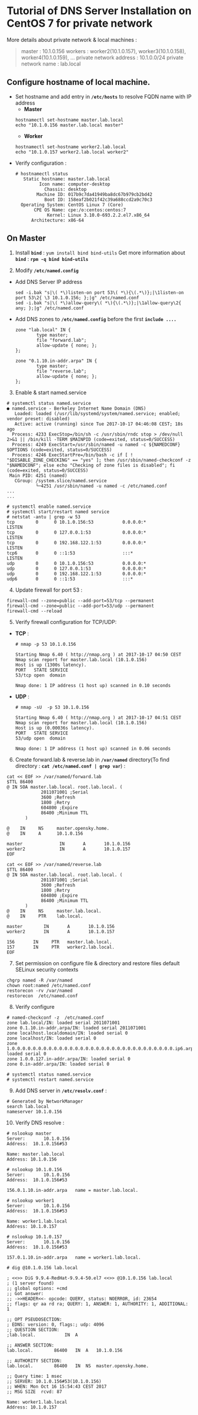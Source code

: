 # Tutorial of DNS Server Installation on CentOS 7 for private network

More details about private network & local machines :

> master : 10.1.0.156
> workers : worker2(10.1.0.157), worker3(10.1.0.158), worker4(10.1.0.159), ...
> private network address : 10.1.0.0/24
> private network name : lab.local

## Configure hostname of local machine.
- Set hostname and add entry in **`/etc/hosts`** to resolve FQDN name with IP address
  - **Master**
  ```
  hostnamectl set-hostname master.lab.local
  echo "10.1.0.156 master.lab.local master"
  ```
  - **Worker**
  ```
  hostnamectl set-hostname worker2.lab.local
  echo "10.1.0.157 worker2.lab.local worker2"
  ```
- Verify configuration :
  ```
  # hostnamectl status
     Static hostname: master.lab.local
           Icon name: computer-desktop
             Chassis: desktop
          Machine ID: 017b9c7da41949ba8dc67b979cb2bd42
             Boot ID: 158eaf2b021f42c39a688ccd2a9c70c3
    Operating System: CentOS Linux 7 (Core)
         CPE OS Name: cpe:/o:centos:centos:7
              Kernel: Linux 3.10.0-693.2.2.el7.x86_64
        Architecture: x86-64
  ```


## On Master
1. Install **`bind`** : `yum install bind bind-utils`
   Get more information about **`bind`** : **`rpm -q bind bind-utils`**

2. Modify **`/etc/named.config`**
- Add DNS Server IP address
  ```
  sed -i.bak "s|\( *\)listen-on port 53\( *\){\(.*\)};|\1listen-on port 53\2{ \3 10.1.0.156; };|g" /etc/named.conf
  sed -i.bak "s|\( *\)allow-query\( *\){\(.*\)};|\1allow-query\2{ any; };|g" /etc/named.conf
  ```
- Add DNS zones to **`/etc/named.config`** before the first **`include ....`**
  ```
  zone "lab.local" IN {
          type master;
          file "forward.lab";
          allow-update { none; };
  };

  zone "0.1.10.in-addr.arpa" IN {
          type master;
          file "reverse.lab";
          allow-update { none; };
  };
  ```
3. Enable & start named.service
  ```
  # systemctl status named.service
  ● named.service - Berkeley Internet Name Domain (DNS)
     Loaded: loaded (/usr/lib/systemd/system/named.service; enabled; vendor preset: disabled)
     Active: active (running) since Tue 2017-10-17 04:46:08 CEST; 18s ago
    Process: 4233 ExecStop=/bin/sh -c /usr/sbin/rndc stop > /dev/null 2>&1 || /bin/kill -TERM $MAINPID (code=exited, status=0/SUCCESS)
    Process: 4249 ExecStart=/usr/sbin/named -u named -c ${NAMEDCONF} $OPTIONS (code=exited, status=0/SUCCESS)
    Process: 4246 ExecStartPre=/bin/bash -c if [ ! "$DISABLE_ZONE_CHECKING" == "yes" ]; then /usr/sbin/named-checkconf -z "$NAMEDCONF"; else echo "Checking of zone files is disabled"; fi (code=exited, status=0/SUCCESS)
   Main PID: 4251 (named)
     CGroup: /system.slice/named.service
             └─4251 /usr/sbin/named -u named -c /etc/named.conf
  ...
  ...
  
  # systemctl enable named.service
  # systemctl start/restart named service
  # netstat -antu | grep -w 53
  tcp        0      0 10.1.0.156:53           0.0.0.0:*               LISTEN     
  tcp        0      0 127.0.0.1:53            0.0.0.0:*               LISTEN     
  tcp        0      0 192.168.122.1:53        0.0.0.0:*               LISTEN     
  tcp6       0      0 ::1:53                  :::*                    LISTEN     
  udp        0      0 10.1.0.156:53           0.0.0.0:*                          
  udp        0      0 127.0.0.1:53            0.0.0.0:*                          
  udp        0      0 192.168.122.1:53        0.0.0.0:*                          
  udp6       0      0 ::1:53                  :::*                               
  ```
4. Update firewall for port 53 :
  ```
  firewall-cmd --zone=public --add-port=53/tcp --permanent
  firewall-cmd --zone=public --add-port=53/udp --permanent
  firewall-cmd --reload
  ```
5. Verify firewall configuration for TCP/UDP:
- **TCP** :
  ```
  # nmap -p 53 10.1.0.156

  Starting Nmap 6.40 ( http://nmap.org ) at 2017-10-17 04:50 CEST
  Nmap scan report for master.lab.local (10.1.0.156)
  Host is up (1300s latency).
  PORT   STATE SERVICE
  53/tcp open  domain

  Nmap done: 1 IP address (1 host up) scanned in 0.10 seconds
  ```
- **UDP** :
  ```
  # nmap -sU  -p 53 10.1.0.156

  Starting Nmap 6.40 ( http://nmap.org ) at 2017-10-17 04:51 CEST
  Nmap scan report for master.lab.local (10.1.0.156)
  Host is up (0.00036s latency).
  PORT   STATE SERVICE
  53/udp open  domain

  Nmap done: 1 IP address (1 host up) scanned in 0.06 seconds
  ```
6. Create forward.lab & reverse.lab in **`/var/named`** directory(To find directory : **`cat /etc/named.conf | grep var`**) :
  ```
  cat << EOF >> /var/named/forward.lab
  $TTL 86400
  @ IN SOA master.lab.local. root.lab.local. (
               2011071001 ;Serial
               3600 ;Refresh
               1800 ;Retry
               604800 ;Expire
               86400 ;Minimum TTL
         )

  @    IN     NS     master.opensky.home.
  @    IN     A      10.1.0.156

  master              IN       A       10.1.0.156
  worker2             IN       A       10.1.0.157
  EOF
  
  cat << EOF >> /var/named/reverse.lab 
  $TTL 86400
  @ IN SOA master.lab.local. root.lab.local. (
               2011071001 ;Serial
               3600 ;Refresh
               1800 ;Retry
               604800 ;Expire
               86400 ;Minimum TTL
         )
  @    IN     NS     master.lab.local.
  @    IN     PTR    lab.local.

  master        IN       A       10.1.0.156
  worker2       IN       A       10.1.0.157

  156       IN     PTR   master.lab.local.
  157       IN     PTR   worker2.lab.local.
  EOF
  ```
7. Set permission on configure file & directory and restore files default SELinux security contexts
  ```
  chgrp named -R /var/named
  chown root:named /etc/named.conf
  restorecon -rv /var/named
  restorecon  /etc/named.conf
  ```
8. Verify configure
  ```
  # named-checkconf -z  /etc/named.conf 
  zone lab.local/IN: loaded serial 2011071001
  zone 0.1.10.in-addr.arpa/IN: loaded serial 2011071001
  zone localhost.localdomain/IN: loaded serial 0
  zone localhost/IN: loaded serial 0
  zone 1.0.0.0.0.0.0.0.0.0.0.0.0.0.0.0.0.0.0.0.0.0.0.0.0.0.0.0.0.0.0.0.ip6.arpa/IN: loaded serial 0
  zone 1.0.0.127.in-addr.arpa/IN: loaded serial 0
  zone 0.in-addr.arpa/IN: loaded serial 0
  
  # systemctl status named.service
  # systemctl restart named.service
  ```
9. Add DNS server in **`/etc/resolv.conf`** :
  ```
  # Generated by NetworkManager
  search lab.local
  nameserver 10.1.0.156
  ```
10. Verify DNS resolve :
  ```
  # nslookup master
  Server:		10.1.0.156
  Address:	10.1.0.156#53

  Name:	master.lab.local
  Address: 10.1.0.156

  # nslookup 10.1.0.156
  Server:		10.1.0.156
  Address:	10.1.0.156#53

  156.0.1.10.in-addr.arpa	name = master.lab.local.
  
  # nslookup worker1
  Server:		10.1.0.156
  Address:	10.1.0.156#53

  Name:	worker1.lab.local
  Address: 10.1.0.157

  # nslookup 10.1.0.157
  Server:		10.1.0.156
  Address:	10.1.0.156#53

  157.0.1.10.in-addr.arpa	name = worker1.lab.local.

  # dig @10.1.0.156 lab.local

  ; <<>> DiG 9.9.4-RedHat-9.9.4-50.el7 <<>> @10.1.0.156 lab.local
  ; (1 server found)
  ;; global options: +cmd
  ;; Got answer:
  ;; ->>HEADER<<- opcode: QUERY, status: NOERROR, id: 23654
  ;; flags: qr aa rd ra; QUERY: 1, ANSWER: 1, AUTHORITY: 1, ADDITIONAL: 1

  ;; OPT PSEUDOSECTION:
  ; EDNS: version: 0, flags:; udp: 4096
  ;; QUESTION SECTION:
  ;lab.local.			IN	A

  ;; ANSWER SECTION:
  lab.local.		86400	IN	A	10.1.0.156

  ;; AUTHORITY SECTION:
  lab.local.		86400	IN	NS	master.opensky.home.

  ;; Query time: 1 msec
  ;; SERVER: 10.1.0.156#53(10.1.0.156)
  ;; WHEN: Mon Oct 16 15:54:43 CEST 2017
  ;; MSG SIZE  rcvd: 87

  Name:	worker1.lab.local
  Address: 10.1.0.157
  ```

